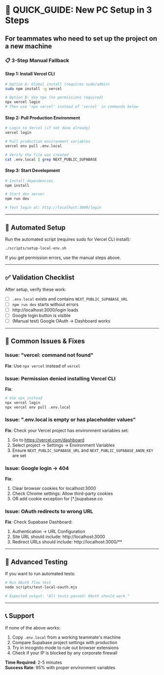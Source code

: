 # 🚀 QUICK_GUIDE: New PC Setup in 3 Steps

## For teammates who need to set up the project on a new machine

### 📋 3-Step Manual Fallback

#### Step 1: Install Vercel CLI
```bash
# Option A: Global install (requires sudo/admin)
sudo npm install -g vercel

# Option B: Use npx (no permissions required)
npx vercel login
# Then use 'npx vercel' instead of 'vercel' in commands below
```

#### Step 2: Pull Production Environment
```bash
# Login to Vercel (if not done already)
vercel login

# Pull production environment variables
vercel env pull .env.local

# Verify the file was created
cat .env.local | grep NEXT_PUBLIC_SUPABASE
```

#### Step 3: Start Development
```bash
# Install dependencies
npm install

# Start dev server
npm run dev

# Test login at: http://localhost:3000/login
```

---

## 🤖 Automated Setup

Run the automated script (requires sudo for Vercel CLI install):
```bash
./scripts/setup-local-env.sh
```

If you get permission errors, use the manual steps above.

---

## ✅ Validation Checklist

After setup, verify these work:

- [ ] `.env.local` exists and contains `NEXT_PUBLIC_SUPABASE_URL`
- [ ] `npm run dev` starts without errors
- [ ] http://localhost:3000/login loads
- [ ] Google login button is visible
- [ ] (Manual test) Google OAuth → Dashboard works

---

## 🚨 Common Issues & Fixes

### Issue: "vercel: command not found"
**Fix**: Use `npx vercel` instead of `vercel`

### Issue: Permission denied installing Vercel CLI
**Fix**: 
```bash
# Use npx instead
npx vercel login
npx vercel env pull .env.local
```

### Issue: ".env.local is empty or has placeholder values"
**Fix**: Check your Vercel project has environment variables set:
1. Go to https://vercel.com/dashboard
2. Select project → Settings → Environment Variables
3. Ensure `NEXT_PUBLIC_SUPABASE_URL` and `NEXT_PUBLIC_SUPABASE_ANON_KEY` are set

### Issue: Google login → 404
**Fix**: 
1. Clear browser cookies for localhost:3000
2. Check Chrome settings: Allow third-party cookies
3. OR add cookie exception for [*.]supabase.co

### Issue: OAuth redirects to wrong URL
**Fix**: Check Supabase Dashboard:
1. Authentication → URL Configuration
2. Site URL should include: http://localhost:3000
3. Redirect URLs should include: http://localhost:3000/**

---

## 🧪 Advanced Testing

If you want to run automated tests:
```bash
# Run OAuth flow test
node scripts/test-local-oauth.mjs

# Expected output: "All tests passed! OAuth should work."
```

---

## 📞 Support

If none of the above works:
1. Copy `.env.local` from a working teammate's machine
2. Compare Supabase project settings with production
3. Try in incognito mode to rule out browser extensions
4. Check if your IP is blocked by any corporate firewall

**Time Required**: 2-5 minutes  
**Success Rate**: 95% with proper environment variables